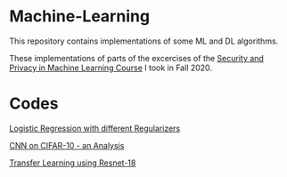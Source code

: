 # Machine-Learning
This repository contains implementations of some ML and DL algorithms.

These implementations of parts of the excercises of the [Security and Privacy in Machine Learning Course](http://ce.sharif.edu/courses/99-00/1/ce875-1/index.php) I took in Fall 2020.

# Codes
[Logistic Regression with different Regularizers](https://github.com/mhrnz/Machine-Learning/blob/master/Logistic_Regression_with_different_regularizers.ipynb)

[CNN on CIFAR-10 - an Analysis](https://github.com/mhrnz/Machine-Learning/blob/master/CNN_on_CIFAR_10_an_Analysis.ipynb)

[Transfer Learning using Resnet-18](https://github.com/mhrnz/Machine-Learning/blob/master/Transfer_Learning_using_Resnet_18.ipynb)
